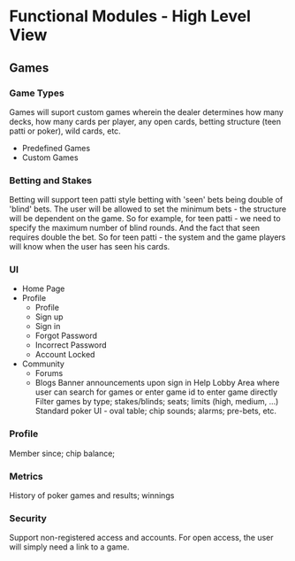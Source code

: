 # Functional Modules - High Level View
## Games
### Game Types
Games will suport custom games wherein the dealer determines how many decks, how many cards per player, any open cards, betting structure (teen patti or poker), wild cards, etc.
* Predefined Games
* Custom Games
### Betting and Stakes
Betting will support teen patti style betting with 'seen' bets being double of 'blind' bets. The user will be allowed to set the minimum bets - the structure will be dependent on the game. So for example, for teen patti - we need to specify the maximum number of blind rounds.  And the fact that seen requires double the bet. So for teen patti - the system and the game players will know when the user has seen his cards.
### UI
* Home Page
* Profile
  * Profile
  * Sign up
  * Sign in
  * Forgot Password
  * Incorrect Password
  * Account Locked
* Community
  * Forums
  * Blogs
Banner announcements upon sign in
Help
Lobby Area where user can search for games or enter game id to enter game directly
Filter games by type; stakes/blinds; seats; limits (high, medium, ...)
Standard poker UI - oval table; chip sounds; alarms; pre-bets, etc.

### Profile
Member since; chip balance;
### Metrics
History of poker games and results; winnings
### Security
Support non-registered access and accounts.  For open access, the user will simply need a link to a game.
